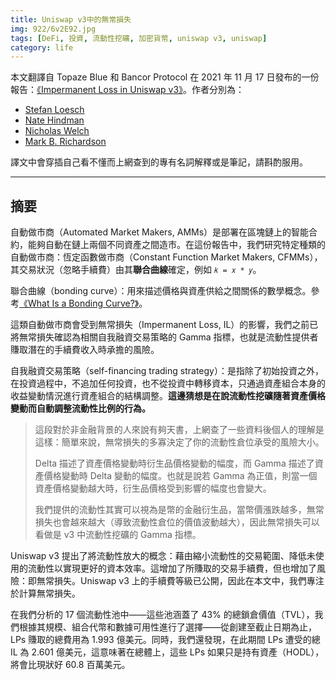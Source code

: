 ```yaml
---
title: Uniswap v3中的無常損失
img: 922/6v2E92.jpg
tags: [DeFi, 投資, 流動性挖礦, 加密貨幣, uniswap v3, uniswap]
category: life
---
```


本文翻譯自 Topaze Blue 和 Bancor Protocol 在 2021 年 11 月 17 日發布的一份報告：[《Impermanent Loss in Uniswap v3》](https://arxiv.org/pdf/2111.09192.pdf)。作者分別為：

- [Stefan Loesch](mailto:stefan@topaze.blue)
- [Nate Hindman](mailto:nate@bancor.network)
- [Nicholas Welch](mailto:nick@bancor.network)
- [Mark B. Richardson](mailto:mark@bancor.network)

<!--more-->

譯文中會穿插自己看不懂而上網查到的專有名詞解釋或是筆記，請斟酌服用。

---

## 摘要

自動做市商（Automated Market Makers, AMMs）是部署在區塊鏈上的智能合約，能夠自動在鏈上兩個不同資產之間造市。在這份報告中，我們研究特定種類的自動做市商：恆定函數做市商（Constant Function Market Makers, CFMMs），其交易狀況（忽略手續費）由其**聯合曲線**確定，例如 `𝑘 = 𝑥 * 𝑦`。

<article-note>聯合曲線（bonding curve）：用來描述價格與資產供給之間關係的數學概念。參考[《What Is a Bonding Curve?》](https://coinmarketcap.com/academy/glossary/bonding-curve)。</article-note>

這類自動做市商會受到無常損失（Impermanent Loss, IL）的影響，我們之前已將無常損失確認為相關自我融資交易策略的 Gamma 指標，也就是流動性提供者賺取潛在的手續費收入時承擔的風險。

<article-note>自我融資交易策略（self-financing trading strategy）：是指除了初始投資之外，在投資過程中，不追加任何投資，也不從投資中轉移資本，只通過資產組合本身的收益變動情況進行資產組合的結構調整。**這邊猜想是在說流動性挖礦隨著資產價格變動而自動調整流動性比例的行為。**</article-note>

> 這段對於非金融背景的人來說有夠天書，上網查了一些資料後個人的理解是這樣：簡單來說，無常損失的多寡決定了你的流動性倉位承受的風險大小。
>
> Delta 描述了資產價格變動時衍生品價格變動的幅度，而 Gamma 描述了資產價格變動時 Delta 變動的幅度。也就是說若 Gamma 為正值，則當一個資產價格變動越大時，衍生品價格受到影響的幅度也會變大。
>
> 我們提供的流動性其實可以視為是幣的金融衍生品，當幣價漲跌越多，無常損失也會越來越大（導致流動性倉位的價值波動越大），因此無常損失可以看做是 v3 中流動性挖礦的 Gamma 指標。

Uniswap v3 提出了將流動性放大的概念：藉由縮小流動性的交易範圍、降低未使用的流動性以實現更好的資本效率。這增加了所賺取的交易手續費，但也增加了風險：即無常損失。Uniswap v3 上的手續費等級已公開，因此在本文中，我們專注於計算無常損失。

在我們分析的 17 個流動性池中——這些池涵蓋了 43% 的總鎖倉價值（TVL），我們根據其規模、組合代幣和數據可用性進行了選擇——從創建至截止日期為止，LPs 賺取的總費用為 1.993 億美元。同時，我們還發現，在此期間 LPs 遭受的總 IL 為 2.601 億美元，這意味著在總體上，這些 LPs 如果只是持有資產（HODL），將會比現狀好 60.8 百萬美元。

